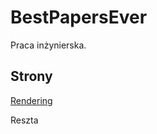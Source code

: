 # BestPapersEver
Praca inżynierska.

## Strony
[Rendering](https://github.com/VizorTank/BestPapersEver/tree/Rendering)

Reszta
